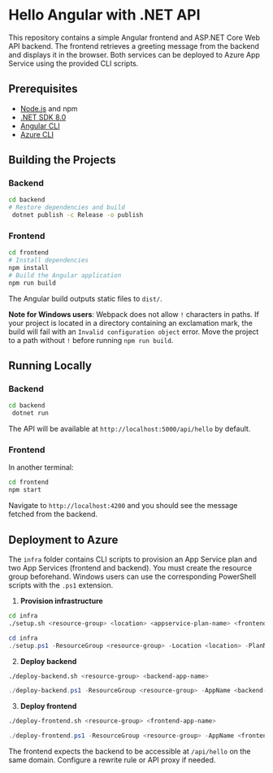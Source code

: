 # Hello Angular with .NET API

This repository contains a simple Angular frontend and ASP.NET Core Web API backend. The frontend retrieves a greeting message from the backend and displays it in the browser. Both services can be deployed to Azure App Service using the provided CLI scripts.

## Prerequisites

- [Node.js](https://nodejs.org/) and npm
- [.NET SDK 8.0](https://dotnet.microsoft.com/)
- [Angular CLI](https://angular.io/cli)
- [Azure CLI](https://learn.microsoft.com/cli/azure/install-azure-cli)

## Building the Projects

### Backend

```bash
cd backend
# Restore dependencies and build
 dotnet publish -c Release -o publish
```

### Frontend

```bash
cd frontend
# Install dependencies
npm install
# Build the Angular application
npm run build
```

The Angular build outputs static files to `dist/`.

**Note for Windows users**: Webpack does not allow `!` characters in paths. If
your project is located in a directory containing an exclamation mark, the build
will fail with an `Invalid configuration object` error. Move the project to a
path without `!` before running `npm run build`.

## Running Locally

### Backend

```bash
cd backend
 dotnet run
```

The API will be available at `http://localhost:5000/api/hello` by default.

### Frontend

In another terminal:

```bash
cd frontend
npm start
```

Navigate to `http://localhost:4200` and you should see the message fetched from the backend.

## Deployment to Azure

The `infra` folder contains CLI scripts to provision an App Service plan and two App Services (frontend and backend). You must create the resource group beforehand. Windows users can use the corresponding PowerShell scripts with the `.ps1` extension.

1. **Provision infrastructure**

 ```bash
 cd infra
 ./setup.sh <resource-group> <location> <appservice-plan-name> <frontend-app-name> <backend-app-name>
 ```
```powershell
cd infra
./setup.ps1 -ResourceGroup <resource-group> -Location <location> -PlanName <appservice-plan-name> -FrontendApp <frontend-app-name> -BackendApp <backend-app-name>
```

2. **Deploy backend**

 ```bash
 ./deploy-backend.sh <resource-group> <backend-app-name>
 ```
```powershell
./deploy-backend.ps1 -ResourceGroup <resource-group> -AppName <backend-app-name>
```

3. **Deploy frontend**

 ```bash
 ./deploy-frontend.sh <resource-group> <frontend-app-name>
 ```
```powershell
./deploy-frontend.ps1 -ResourceGroup <resource-group> -AppName <frontend-app-name>
```

The frontend expects the backend to be accessible at `/api/hello` on the same domain. Configure a rewrite rule or API proxy if needed.

